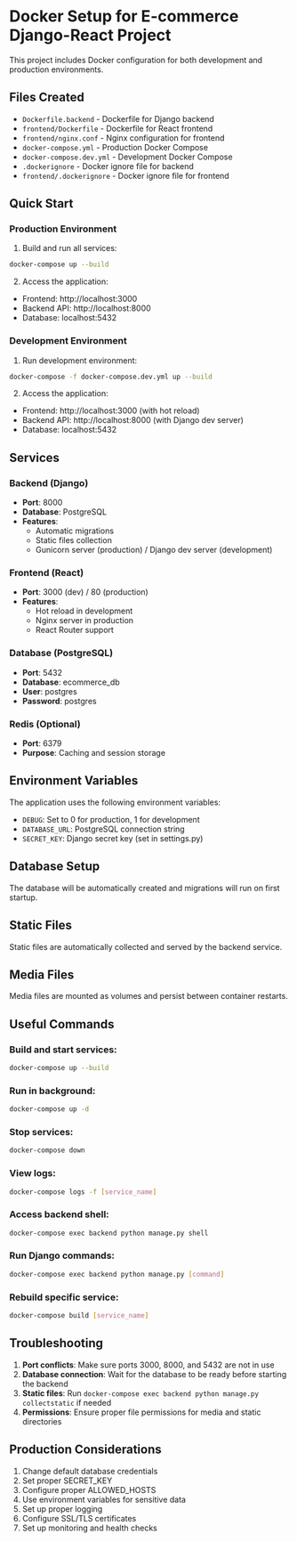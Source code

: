 # Docker Setup for E-commerce Django-React Project

This project includes Docker configuration for both development and production environments.

## Files Created

- `Dockerfile.backend` - Dockerfile for Django backend
- `frontend/Dockerfile` - Dockerfile for React frontend
- `frontend/nginx.conf` - Nginx configuration for frontend
- `docker-compose.yml` - Production Docker Compose
- `docker-compose.dev.yml` - Development Docker Compose
- `.dockerignore` - Docker ignore file for backend
- `frontend/.dockerignore` - Docker ignore file for frontend

## Quick Start

### Production Environment

1. Build and run all services:
```bash
docker-compose up --build
```

2. Access the application:
- Frontend: http://localhost:3000
- Backend API: http://localhost:8000
- Database: localhost:5432

### Development Environment

1. Run development environment:
```bash
docker-compose -f docker-compose.dev.yml up --build
```

2. Access the application:
- Frontend: http://localhost:3000 (with hot reload)
- Backend API: http://localhost:8000 (with Django dev server)
- Database: localhost:5432

## Services

### Backend (Django)
- **Port**: 8000
- **Database**: PostgreSQL
- **Features**: 
  - Automatic migrations
  - Static files collection
  - Gunicorn server (production) / Django dev server (development)

### Frontend (React)
- **Port**: 3000 (dev) / 80 (production)
- **Features**:
  - Hot reload in development
  - Nginx server in production
  - React Router support

### Database (PostgreSQL)
- **Port**: 5432
- **Database**: ecommerce_db
- **User**: postgres
- **Password**: postgres

### Redis (Optional)
- **Port**: 6379
- **Purpose**: Caching and session storage

## Environment Variables

The application uses the following environment variables:

- `DEBUG`: Set to 0 for production, 1 for development
- `DATABASE_URL`: PostgreSQL connection string
- `SECRET_KEY`: Django secret key (set in settings.py)

## Database Setup

The database will be automatically created and migrations will run on first startup.

## Static Files

Static files are automatically collected and served by the backend service.

## Media Files

Media files are mounted as volumes and persist between container restarts.

## Useful Commands

### Build and start services:
```bash
docker-compose up --build
```

### Run in background:
```bash
docker-compose up -d
```

### Stop services:
```bash
docker-compose down
```

### View logs:
```bash
docker-compose logs -f [service_name]
```

### Access backend shell:
```bash
docker-compose exec backend python manage.py shell
```

### Run Django commands:
```bash
docker-compose exec backend python manage.py [command]
```

### Rebuild specific service:
```bash
docker-compose build [service_name]
```

## Troubleshooting

1. **Port conflicts**: Make sure ports 3000, 8000, and 5432 are not in use
2. **Database connection**: Wait for the database to be ready before starting the backend
3. **Static files**: Run `docker-compose exec backend python manage.py collectstatic` if needed
4. **Permissions**: Ensure proper file permissions for media and static directories

## Production Considerations

1. Change default database credentials
2. Set proper SECRET_KEY
3. Configure proper ALLOWED_HOSTS
4. Use environment variables for sensitive data
5. Set up proper logging
6. Configure SSL/TLS certificates
7. Set up monitoring and health checks
